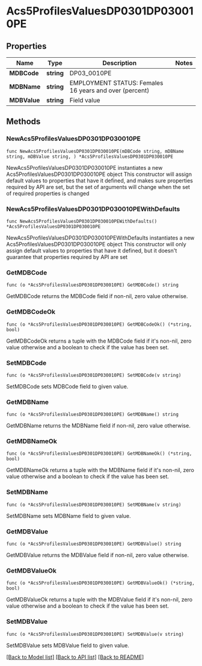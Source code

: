 # Acs5ProfilesValuesDP0301DP030010PE

## Properties

Name | Type | Description | Notes
------------ | ------------- | ------------- | -------------
**MDBCode** | **string** | DP03_0010PE | 
**MDBName** | **string** | EMPLOYMENT STATUS: Females 16 years and over (percent) | 
**MDBValue** | **string** | Field value | 

## Methods

### NewAcs5ProfilesValuesDP0301DP030010PE

`func NewAcs5ProfilesValuesDP0301DP030010PE(mDBCode string, mDBName string, mDBValue string, ) *Acs5ProfilesValuesDP0301DP030010PE`

NewAcs5ProfilesValuesDP0301DP030010PE instantiates a new Acs5ProfilesValuesDP0301DP030010PE object
This constructor will assign default values to properties that have it defined,
and makes sure properties required by API are set, but the set of arguments
will change when the set of required properties is changed

### NewAcs5ProfilesValuesDP0301DP030010PEWithDefaults

`func NewAcs5ProfilesValuesDP0301DP030010PEWithDefaults() *Acs5ProfilesValuesDP0301DP030010PE`

NewAcs5ProfilesValuesDP0301DP030010PEWithDefaults instantiates a new Acs5ProfilesValuesDP0301DP030010PE object
This constructor will only assign default values to properties that have it defined,
but it doesn't guarantee that properties required by API are set

### GetMDBCode

`func (o *Acs5ProfilesValuesDP0301DP030010PE) GetMDBCode() string`

GetMDBCode returns the MDBCode field if non-nil, zero value otherwise.

### GetMDBCodeOk

`func (o *Acs5ProfilesValuesDP0301DP030010PE) GetMDBCodeOk() (*string, bool)`

GetMDBCodeOk returns a tuple with the MDBCode field if it's non-nil, zero value otherwise
and a boolean to check if the value has been set.

### SetMDBCode

`func (o *Acs5ProfilesValuesDP0301DP030010PE) SetMDBCode(v string)`

SetMDBCode sets MDBCode field to given value.


### GetMDBName

`func (o *Acs5ProfilesValuesDP0301DP030010PE) GetMDBName() string`

GetMDBName returns the MDBName field if non-nil, zero value otherwise.

### GetMDBNameOk

`func (o *Acs5ProfilesValuesDP0301DP030010PE) GetMDBNameOk() (*string, bool)`

GetMDBNameOk returns a tuple with the MDBName field if it's non-nil, zero value otherwise
and a boolean to check if the value has been set.

### SetMDBName

`func (o *Acs5ProfilesValuesDP0301DP030010PE) SetMDBName(v string)`

SetMDBName sets MDBName field to given value.


### GetMDBValue

`func (o *Acs5ProfilesValuesDP0301DP030010PE) GetMDBValue() string`

GetMDBValue returns the MDBValue field if non-nil, zero value otherwise.

### GetMDBValueOk

`func (o *Acs5ProfilesValuesDP0301DP030010PE) GetMDBValueOk() (*string, bool)`

GetMDBValueOk returns a tuple with the MDBValue field if it's non-nil, zero value otherwise
and a boolean to check if the value has been set.

### SetMDBValue

`func (o *Acs5ProfilesValuesDP0301DP030010PE) SetMDBValue(v string)`

SetMDBValue sets MDBValue field to given value.



[[Back to Model list]](../README.md#documentation-for-models) [[Back to API list]](../README.md#documentation-for-api-endpoints) [[Back to README]](../README.md)


